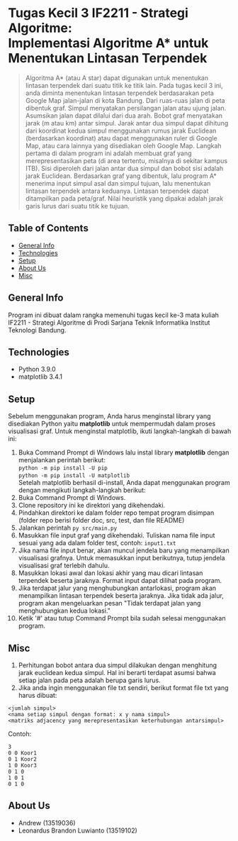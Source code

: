 # Tugas Kecil 3 IF2211 - Strategi Algoritme:<br> Implementasi Algoritme A* untuk Menentukan Lintasan Terpendek
> Algoritma A* (atau A star) dapat digunakan untuk menentukan lintasan terpendek dari suatu titik ke titik lain. Pada tugas kecil 3 ini, anda diminta menentukan lintasan terpendek berdasarakan peta Google Map jalan-jalan di kota Bandung. Dari ruas-ruas jalan di peta dibentuk graf. Simpul menyatakan persilangan jalan atau ujung jalan. Asumsikan jalan dapat dilalui dari dua arah. Bobot graf menyatakan jarak (m atau km) antar simpul. Jarak antar dua simpul dapat dihitung dari koordinat kedua simpul menggunakan rumus jarak Euclidean (berdasarkan koordinat) atau dapat menggunakan ruler di Google Map, atau cara lainnya yang disediakan oleh Google Map. 
Langkah pertama di dalam program ini adalah membuat graf yang merepresentasikan peta (di area tertentu, misalnya di sekitar kampus ITB). Sisi diperoleh dari jalan antar dua simpul dan bobot sisi adalah jarak Euclidean. Berdasarkan graf yang dibentuk, lalu program A* menerima input simpul asal dan simpul tujuan, lalu menentukan lintasan terpendek antara keduanya. Lintasan terpendek dapat ditampilkan pada peta/graf. Nilai heuristik yang dipakai adalah jarak garis lurus dari suatu titik ke tujuan.

## Table of Contents
* [General Info](#general-info)
* [Technologies](#technologies)
* [Setup](#setup)
* [About Us](#about-us)
* [Misc](#misc)
## General Info
Program ini dibuat dalam rangka memenuhi tugas kecil ke-3 mata kuliah IF2211 - Strategi Algoritme di Prodi Sarjana Teknik Informatika Institut Teknologi Bandung.

## Technologies
* Python 3.9.0
* matplotlib 3.4.1

## Setup
Sebelum menggunakan program, Anda harus menginstal library yang disediakan Python yaitu <b>matplotlib</b> untuk mempermudah dalam proses visualisasi graf.
Untuk menginstal matplotlib, ikuti langkah-langkah di bawah ini:
1. Buka Command Prompt di Windows lalu instal library <b>matplotlib</b> dengan menjalankan perintah berikut:<br>
```python -m pip install -U pip```<br>
```python -m pip install -U matplotlib```<br>
Setelah matplotlib berhasil di-install, Anda dapat menggunakan program dengan mengikuti langkah-langkah berikut:
1. Buka Command Prompt di Windows.
2. Clone repository ini ke direktori yang dikehendaki.
3. Pindahkan direktori ke dalam folder repo tempat program disimpan (folder repo berisi folder doc, src, test, dan file README)
4. Jalankan perintah ```py src/main.py```
5. Masukkan file input graf yang dikehendaki. Tuliskan nama file input sesuai yang ada dalam folder test, contoh: ```input1.txt```
6. Jika nama file input benar, akan muncul jendela baru yang menampilkan visualisasi grafnya. Untuk memasukkan input berikutnya, tutup jendela visualisasi graf terlebih dahulu.
7. Masukkan lokasi awal dan lokasi akhir yang mau dicari lintasan terpendek beserta jaraknya. Format input dapat dilihat pada program.
8. Jika terdapat jalur yang menghubungkan antarlokasi, program akan menampilkan lintasan terpendek beserta jaraknya.
Jika tidak ada jalur, program akan mengeluarkan pesan "Tidak terdapat jalan yang menghubungkan kedua lokasi."
8. Ketik '#' atau tutup Command Prompt bila sudah selesai menggunakan program.

## Misc
1. Perhitungan bobot antara dua simpul dilakukan dengan menghitung jarak euclidean kedua simpul. Hal ini berarti terdapat asumsi bahwa setiap jalan pada peta adalah berupa garis lurus.
2. Jika anda ingin menggunakan file txt sendiri, berikut format file txt yang harus dibuat:<br>
```
<jumlah simpul>
<nama setiap simpul dengan format: x y nama simpul>
<matriks adjacency yang merepresentasikan keterhubungan antarsimpul>
```
Contoh:
```
3
0 0 Koor1
0 1 Koor2
1 0 Koor3
0 1 0
1 0 1
0 1 0
```
## About Us
* Andrew (13519036)
* Leonardus Brandon Luwianto (13519102)
